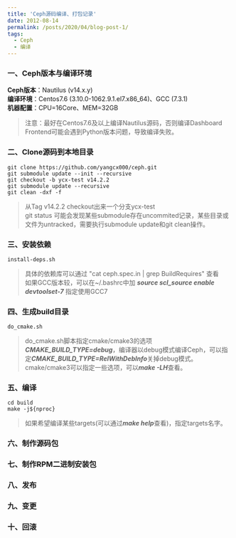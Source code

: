 ```yaml
---
title: 'Ceph源码编译、打包记录'
date: 2012-08-14
permalink: /posts/2020/04/blog-post-1/
tags:
  - Ceph
  - 编译
---
```


### 一、Ceph版本与编译环境

**Ceph版本**：Nautilus (v14.x.y) <br>
**编译环境**：Centos7.6 (3.10.0-1062.9.1.el7.x86_64)、GCC (7.3.1) <br>
**机器配置**：CPU=16Core、MEM=32GB <br>
> 注意：最好在Centos7.6及以上编译Nautilus源码，否则编译Dashboard Frontend可能会遇到Python版本问题，导致编译失败。

### 二、Clone源码到本地目录

```
git clone https://github.com/yangcx000/ceph.git
git submodule update --init --recursive
git checkout -b ycx-test v14.2.2
git submodule update --recursive
git clean -dxf -f
```

> 从Tag v14.2.2 checkout出来一个分支ycx-test <br>
> git status 可能会发现某些submodule存在uncommited记录，某些目录或文件为untracked，需要执行submodule update和git clean操作。

### 三、安装依赖

```shell
install-deps.sh
```

> 具体的依赖库可以通过 "cat ceph.spec.in | grep BuildRequires" 查看 <br>
> 如果GCC版本较，可以在~/.bashrc中加 ***source scl_source enable devtoolset-7*** 指定使用GCC7

### 四、生成build目录

```shell
do_cmake.sh
```

> do_cmake.sh脚本指定cmake/cmake3的选项***CMAKE_BUILD_TYPE=debug***，编译器以debug模式编译Ceph，可以指定***CMAKE_BUILD_TYPE=RelWithDebInfo***关掉debug模式。<br>
> cmake/cmake3可以指定一些选项，可以***make -LH***查看。

### 五、编译

```shell
cd build
make -j${nproc}
```

> 如果希望编译某些targets(可以通过***make help***查看)，指定targets名字。

### 六、制作源码包

### 七、制作RPM二进制安装包

### 八、发布

### 九、变更

### 十、回滚
